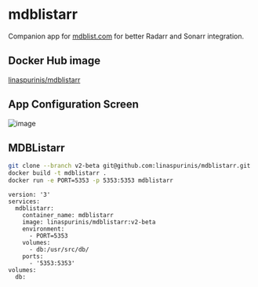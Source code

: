 # mdblistarr

Companion app for [mdblist.com](https://mdblist.com) for better Radarr and Sonarr integration.

## Docker Hub image

[linaspurinis/mdblistarr](https://hub.docker.com/r/linaspurinis/mdblistarr)

## App Configuration Screen

![image](https://github.com/user-attachments/assets/cdd58b1a-4b55-464d-84dd-55246ba6a096)

## MDBListarr

```sh
git clone --branch v2-beta git@github.com:linaspurinis/mdblistarr.git
docker build -t mdblistarr .
docker run -e PORT=5353 -p 5353:5353 mdblistarr
```

```
version: '3'
services:
  mdblistarr:
    container_name: mdblistarr
    image: linaspurinis/mdblistarr:v2-beta
    environment:
      - PORT=5353
    volumes:
      - db:/usr/src/db/
    ports:
      - '5353:5353'
volumes:
  db:
```
